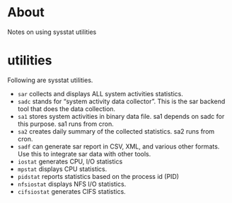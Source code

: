 # About

Notes on using sysstat utilities

# utilities

Following are sysstat utilities.

* `sar` collects and displays ALL system activities statistics.
* `sadc` stands for “system activity data collector”. This is the sar backend tool that does the data collection.
* `sa1` stores system activities in binary data file. sa1 depends on sadc for this purpose. sa1 runs from cron.
* `sa2` creates daily summary of the collected statistics. sa2 runs from cron.
* `sadf` can generate sar report in CSV, XML, and various other formats. Use this to integrate sar data with other tools.
* `iostat` generates CPU, I/O statistics
* `mpstat` displays CPU statistics.
* `pidstat` reports statistics based on the process id (PID)
* `nfsiostat` displays NFS I/O statistics.
* `cifsiostat` generates CIFS statistics.

